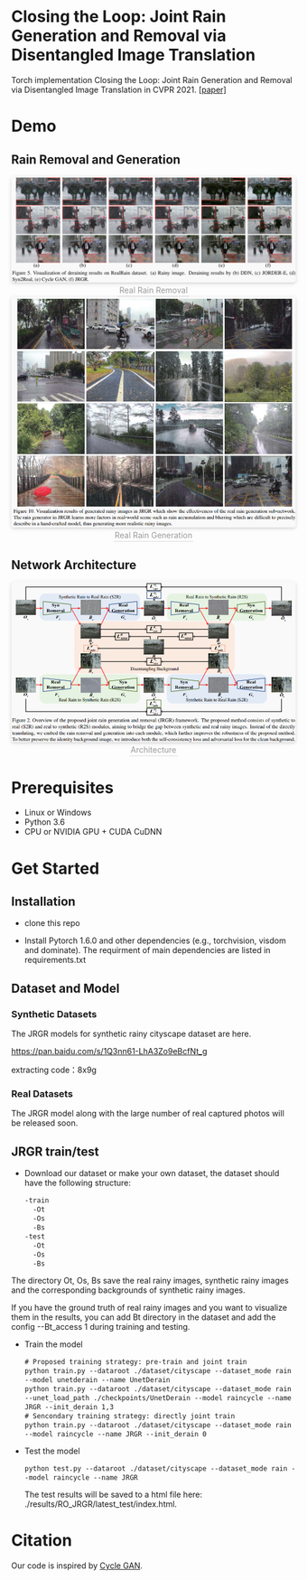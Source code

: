 # Closing the Loop: Joint Rain Generation and Removal via Disentangled Image Translation

Torch implementation Closing the Loop: Joint Rain Generation and Removal via Disentangled Image Translation in CVPR 2021. [[paper]](https://arxiv.org/abs/2103.13660)


# Demo

## Rain Removal and Generation
<center>
    <img style="border-radius: 0.3125em;
    box-shadow: 0 2px 4px 0 rgba(34,36,38,.12),0 2px 10px 0 rgba(34,36,38,.08);" 
    src="https://github.com/guyii54/JRGR/blob/master/Demo_Derain.png">
    <br>
    <div style="color:orange; border-bottom: 1px solid #d9d9d9;
    display: inline-block;
    color: #999;
    padding: 2px;">Real Rain Removal</div>
</center>

<center>
    <img style="border-radius: 0.3125em;
    box-shadow: 0 2px 4px 0 rgba(34,36,38,.12),0 2px 10px 0 rgba(34,36,38,.08);" 
    src="https://github.com/guyii54/JRGR/blob/master/Demo_Generation.png">
    <br>
    <div style="color:orange; border-bottom: 1px solid #d9d9d9;
    display: inline-block;
    color: #999;
    padding: 2px;">Real Rain Generation</div>
</center>

## Network Architecture
<center>
    <img style="border-radius: 0.3125em;
    box-shadow: 0 2px 4px 0 rgba(34,36,38,.12),0 2px 10px 0 rgba(34,36,38,.08);" 
    src="https://github.com/guyii54/JRGR/blob/master/Architecture.png">
    <br>
    <div style="color:orange; border-bottom: 1px solid #d9d9d9;
    display: inline-block;
    color: #999;
    padding: 2px;">Architecture</div>
</center>


# Prerequisites
- Linux or Windows
- Python 3.6
- CPU or NVIDIA GPU + CUDA CuDNN


# Get Started

## Installation
- clone this repo


- Install Pytorch 1.6.0 and other dependencies (e.g., torchvision, visdom and dominate). The requirment of main dependencies are listed in requirements.txt

## Dataset and Model
### Synthetic Datasets
The JRGR models for synthetic rainy cityscape dataset are here.

https://pan.baidu.com/s/1Q3nn61-LhA3Zo9eBcfNt_g

extracting code：8x9g 


### Real Datasets
The JRGR model along with the large number of real captured photos will be released soon.

## JRGR train/test
- Download our dataset or make your own dataset, the dataset should have the following structure:
  ```
  -train
    -Ot
    -Os
    -Bs
  -test
    -Ot
    -Os
    -Bs
  ```
The directory Ot, Os, Bs save the real rainy images, synthetic rainy images and the corresponding backgrounds of synthetic rainy images. 

If you have the ground truth of real rainy images and you want to visualize them in the results, you can add Bt directory in the dataset and add the config --Bt_access 1 during training and testing.

- Train the model
  ```
  # Proposed training strategy: pre-train and joint train
  python train.py --dataroot ./dataset/cityscape --dataset_mode rain --model unetderain --name UnetDerain
  python train.py --dataroot ./dataset/cityscape --dataset_mode rain --unet_load_path ./checkpoints/UnetDerain --model raincycle --name JRGR --init_derain 1,3
  # Sencondary training strategy: directly joint train
  python train.py --dataroot ./dataset/cityscape --dataset_mode rain --model raincycle --name JRGR --init_derain 0
  ```

- Test the model
  ```
  python test.py --dataroot ./dataset/cityscape --dataset_mode rain --model raincycle --name JRGR
  ```
  The test results will be saved to a html file here: ./results/RO_JRGR/latest_test/index.html.

# Citation

Our code is inspired by [Cycle GAN](https://github.com/junyanz/CycleGAN).
